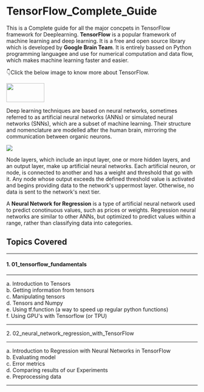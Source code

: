 # TensorFlow_Complete_Guide
This is a Complete guide for all the major concpets in TensorFlow framework for Deeplearning.
**TensorFlow** is a popular framework of machine learning and deep learning. It is a free and open source library which is developed by **Google Brain Team**. It is entirely bassed on Python programming languagee and use for numerical computation and data flow, which makes machine learning faster and easier.


👇Click the below image to know more about TensorFlow. 

<a href='https://www.tensorflow.org/'><img src='https://analyticsindiamag.com/wp-content/uploads/2020/06/Tensorflow-800x420.jpg' style="height: 50px; width: 100px;"/></a> 

Deep learning techniques are based on neural networks, sometimes referred to as artificial neural networks (ANNs) or simulated neural networks (SNNs), which are a subset of machine learning. Their structure and nomenclature are modelled after the human brain, mirroring the communication between organic neurons.

<img src='https://miro.medium.com/max/1000/1*3fA77_mLNiJTSgZFhYnU0Q.png'/>

Node layers, which include an input layer, one or more hidden layers, and an output layer, make up artificial neural networks. Each artificial neuron, or node, is connected to another and has a weight and threshold that go with it. Any node whose output exceeds the defined threshold value is activated and begins providing data to the network's uppermost layer. Otherwise, no data is sent to the network's next tier.

A **Neural Network for Regression** is a type of artificial neural network used to predict conotinuous values, such as prices or weights. Regression neural networks are similar to other ANNs, but optimized to predict values within a range, rather than classifying data into categories.
<h2>Topics Covered</h2> 
<hr>
<h4>1. 01_tensorflow_fundamentals</h4>
<hr>
a. Introduction to Tensors<br>
b. Getting information from tensors<br>
c. Manipulating tensors<br>
d. Tensors and Numpy<br>
e. Using tf.function (a way to speed up regular python functions)<br>
f. Using GPU's with Tensorflow (or TPU)<br>
<hr>
2. 02_neural_network_regression_with_TensorFlow
<hr>
a. Introduction to Regression with Neural Networks in TensorFlow<br>
b. Evaluating model<br>
c. Error metrics<br>
d. Comparing results of our Experiments<br>
e. Preprocessing data<br>
<hr>
